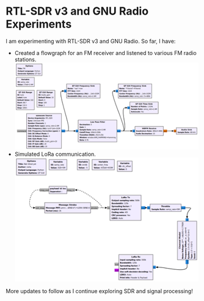 # RTL-SDR v3 and GNU Radio Experiments

I am experimenting with RTL-SDR v3 and GNU Radio. So far, I have:

- Created a flowgraph for an FM receiver and listened to various FM radio stations.  
    ![FM Receiver Flowgraph](images/aFM.png)
- Simulated LoRa communication.  
    ![LoRa Simulation](images/SimulateLora.png)

More updates to follow as I continue exploring SDR and signal processing!